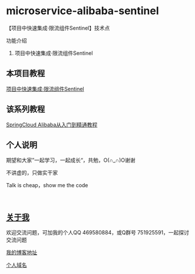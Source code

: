 # microservice-alibaba-sentinel

【项目中快速集成·限流组件Sentinel】技术点

功能介绍

1. 项目中快速集成·限流组件Sentinel

## 本项目教程

[项目中快速集成·限流组件Sentinel](https://hemin.blog.csdn.net/article/details/105517973)

## 该系列教程

[SpringCloud Alibaba从入门到精通教程](https://blog.csdn.net/hemin1003/article/details/82043611)

## 个人说明

期望和大家”一起学习，一起成长“，共勉，O(∩_∩)O谢谢

不讲虚的，只做实干家

Talk is cheap，show me the code

<br/>


## [关于我](http://heminit.com/about/)

欢迎交流问题，可加我的个人QQ 469580884，或Q群号 751925591，一起探讨交流问题

[我的博客地址](http://blog.csdn.net/hemin1003)

[个人域名](http://heminit.com)